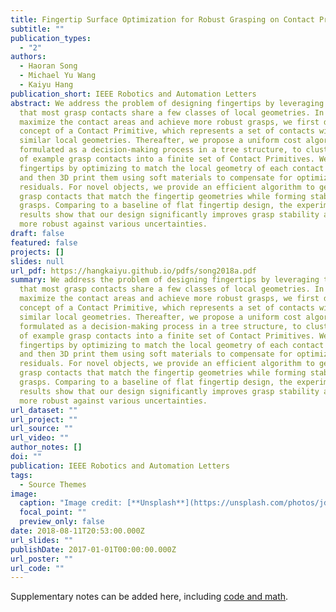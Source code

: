 ```yaml
---
title: Fingertip Surface Optimization for Robust Grasping on Contact Primitives
subtitle: ""
publication_types:
  - "2"
authors:
  - Haoran Song
  - Michael Yu Wang
  - Kaiyu Hang
publication_short: IEEE Robotics and Automation Letters
abstract: We address the problem of designing fingertips by leveraging the fact
  that most grasp contacts share a few classes of local geometries. In order to
  maximize the contact areas and achieve more robust grasps, we first define the
  concept of a Contact Primitive, which represents a set of contacts with
  similar local geometries. Thereafter, we propose a uniform cost algorithm,
  formulated as a decision-making process in a tree structure, to cluster a set
  of example grasp contacts into a finite set of Contact Primitives. We design
  fingertips by optimizing to match the local geometry of each contact primitive
  and then 3D print them using soft materials to compensate for optimization
  residuals. For novel objects, we provide an efficient algorithm to generate
  grasp contacts that match the fingertip geometries while forming stable
  grasps. Comparing to a baseline of flat fingertip design, the experimental
  results show that our design significantly improves grasp stability and is
  more robust against various uncertainties.
draft: false
featured: false
projects: []
slides: null
url_pdf: https://hangkaiyu.github.io/pdfs/song2018a.pdf
summary: We address the problem of designing fingertips by leveraging the fact
  that most grasp contacts share a few classes of local geometries. In order to
  maximize the contact areas and achieve more robust grasps, we first define the
  concept of a Contact Primitive, which represents a set of contacts with
  similar local geometries. Thereafter, we propose a uniform cost algorithm,
  formulated as a decision-making process in a tree structure, to cluster a set
  of example grasp contacts into a finite set of Contact Primitives. We design
  fingertips by optimizing to match the local geometry of each contact primitive
  and then 3D print them using soft materials to compensate for optimization
  residuals. For novel objects, we provide an efficient algorithm to generate
  grasp contacts that match the fingertip geometries while forming stable
  grasps. Comparing to a baseline of flat fingertip design, the experimental
  results show that our design significantly improves grasp stability and is
  more robust against various uncertainties.
url_dataset: ""
url_project: ""
url_source: ""
url_video: ""
author_notes: []
doi: ""
publication: IEEE Robotics and Automation Letters
tags:
  - Source Themes
image:
  caption: "Image credit: [**Unsplash**](https://unsplash.com/photos/jdD8gXaTZsc)"
  focal_point: ""
  preview_only: false
date: 2018-08-11T20:53:00.000Z
url_slides: ""
publishDate: 2017-01-01T00:00:00.000Z
url_poster: ""
url_code: ""
---
```


Supplementary notes can be added here, including [code and math](https://wowchemy.com/docs/content/writing-markdown-latex/).
